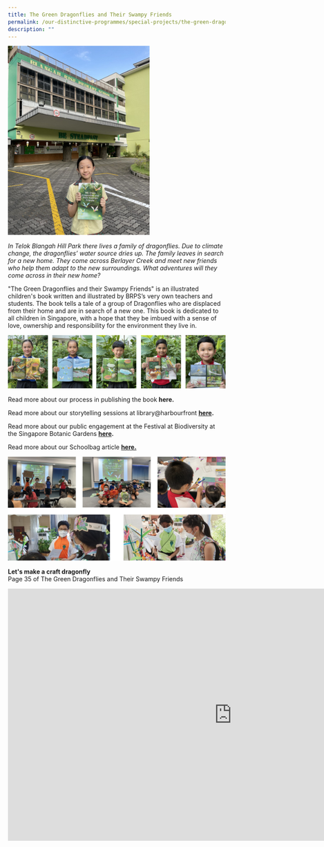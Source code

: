 ```yaml
---
title: The Green Dragonflies and Their Swampy Friends
permalink: /our-distinctive-programmes/special-projects/the-green-dragonflies-and-their-swampy-friends/
description: ""
---
```

<img style="width: 65%;" src="/images/IMG_7041-1536x2048.jpeg">
<p><em>In Telok Blangah Hill Park there lives a family of dragonflies. Due to climate change, the dragonflies&rsquo; water source dries up. The family leaves in search for a new home. They come across Berlayer Creek and meet new friends who help them adapt to the new surroundings. What adventures will they come across in their new home?</em></p>
<p>"The Green Dragonflies and their Swampy Friends" is an illustrated children's book written and illustrated by BRPS&rsquo;s very own teachers and students. The book tells a tale of a group of Dragonflies who are displaced from their home and are in search of a new one. This book is dedicated to all children in Singapore, with a hope that they be imbued with a sense of love, ownership and responsibility for the environment they live in.</p>
<img src="/images/dragonfly.jpg">
<p>Read more about our process in publishing the book&nbsp;<strong>here.</strong></p>
<p>Read more about our storytelling sessions at library@harbourfront&nbsp;<strong><a href="/2022/05/13/the-green-dragonflies-and-their-swampy-friends-gets-a-read-at-libraryhabourfront/">here</a>.</strong></p>
<p>Read more about our public engagement at the Festival at Biodiversity at the Singapore Botanic Gardens&nbsp;<strong><a href="/2022/05/23/the-green-dragonflies-and-their-swampy-friends-at-the-festival-of-biodiversity-2022/">here</a>.</strong></p>
<p>Read more about our Schoolbag article&nbsp;<strong><a href="https://www.schoolbag.edu.sg/story/on-saving-habitats-learn-from-these-dragonflies">here.</a></strong></p>
<img src="/images/moredragonfly.jpg">
<p><strong>Let's make a craft dragonfly</strong><br>Page 35 of The Green Dragonflies and Their Swampy Friends</p>
<iframe width="1035" height="583" src="https://www.youtube.com/embed/9t9VuyTg2wU" title="Dragonfly Story Craft Activity" frameborder="0" allow="accelerometer; autoplay; clipboard-write; encrypted-media; gyroscope; picture-in-picture; web-share" allowfullscreen></iframe>